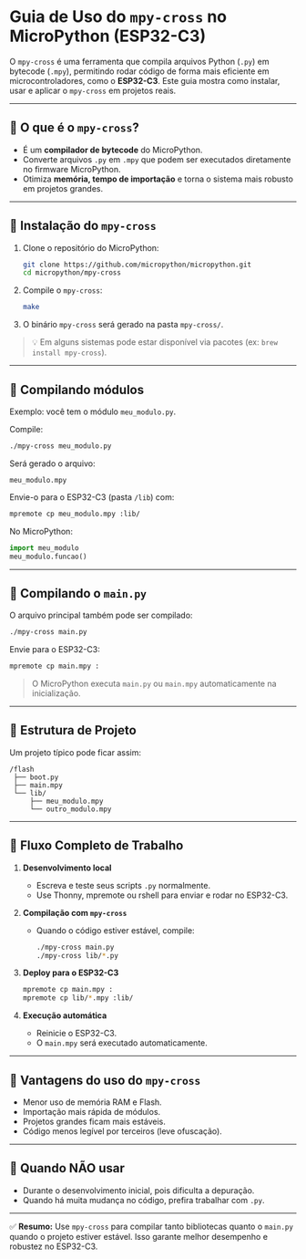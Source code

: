 # Guia de Uso do `mpy-cross` no MicroPython (ESP32-C3)

O `mpy-cross` é uma ferramenta que compila arquivos Python (`.py`) em bytecode
(`.mpy`), permitindo rodar código de forma mais eficiente em microcontroladores,
como o **ESP32-C3**. Este guia mostra como instalar, usar e aplicar o `mpy-cross`
em projetos reais.

---

## 🔹 O que é o `mpy-cross`?
- É um **compilador de bytecode** do MicroPython.
- Converte arquivos `.py` em `.mpy` que podem ser executados diretamente no
  firmware MicroPython.
- Otimiza **memória, tempo de importação** e torna o sistema mais robusto em
  projetos grandes.

---

## 🔹 Instalação do `mpy-cross`

1. Clone o repositório do MicroPython:
   ```bash
   git clone https://github.com/micropython/micropython.git
   cd micropython/mpy-cross
   ```

2. Compile o `mpy-cross`:
   ```bash
   make
   ```

3. O binário `mpy-cross` será gerado na pasta `mpy-cross/`.

> 💡 Em alguns sistemas pode estar disponível via pacotes (ex: `brew install mpy-cross`).

---

## 🔹 Compilando módulos

Exemplo: você tem o módulo `meu_modulo.py`.

Compile:
```bash
./mpy-cross meu_modulo.py
```

Será gerado o arquivo:
```
meu_modulo.mpy
```

Envie-o para o ESP32-C3 (pasta `/lib`) com:
```bash
mpremote cp meu_modulo.mpy :lib/
```

No MicroPython:
```python
import meu_modulo
meu_modulo.funcao()
```

---

## 🔹 Compilando o `main.py`

O arquivo principal também pode ser compilado:
```bash
./mpy-cross main.py
```

Envie para o ESP32-C3:
```bash
mpremote cp main.mpy :
```

> O MicroPython executa `main.py` ou `main.mpy` automaticamente na inicialização.

---

## 🔹 Estrutura de Projeto

Um projeto típico pode ficar assim:

```
/flash
 ├── boot.py
 ├── main.mpy
 └── lib/
     ├── meu_modulo.mpy
     └── outro_modulo.mpy
```

---

## 🔹 Fluxo Completo de Trabalho

1. **Desenvolvimento local**  
   - Escreva e teste seus scripts `.py` normalmente.  
   - Use Thonny, mpremote ou rshell para enviar e rodar no ESP32-C3.

2. **Compilação com `mpy-cross`**  
   - Quando o código estiver estável, compile:
     ```bash
     ./mpy-cross main.py
     ./mpy-cross lib/*.py
     ```

3. **Deploy para o ESP32-C3**  
   ```bash
   mpremote cp main.mpy :
   mpremote cp lib/*.mpy :lib/
   ```

4. **Execução automática**  
   - Reinicie o ESP32-C3.  
   - O `main.mpy` será executado automaticamente.

---

## 🔹 Vantagens do uso do `mpy-cross`
- Menor uso de memória RAM e Flash.  
- Importação mais rápida de módulos.  
- Projetos grandes ficam mais estáveis.  
- Código menos legível por terceiros (leve ofuscação).

---

## 🔹 Quando NÃO usar
- Durante o desenvolvimento inicial, pois dificulta a depuração.  
- Quando há muita mudança no código, prefira trabalhar com `.py`.

---

✅ **Resumo:** Use `mpy-cross` para compilar tanto bibliotecas quanto o
`main.py` quando o projeto estiver estável. Isso garante melhor desempenho e
robustez no ESP32-C3.

